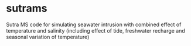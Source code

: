 # sutrams
Sutra MS code for simulating seawater intrusion with combined effect of temperature and salinity (including effect of tide, freshwater recharge and seasonal variation of temperature)
